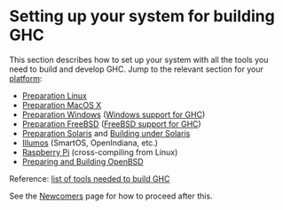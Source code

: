 # Setting up your system for building GHC

This section describes how to set up your system with all the tools you need to build and develop GHC. Jump to the relevant section for your [platform](/ghc/ghc/wikis/platforms):

- [Preparation Linux](building/preparation/linux)
- [Preparation MacOS X](building/preparation/mac-osx)
- [Preparation Windows](building/preparation/windows) ([Windows support for GHC](windows-ghc))
- [Preparation FreeBSD](building/preparation/free-bsd) ([FreeBSD support for GHC](free-bsd-ghc))
- [Preparation Solaris](building/preparation/solaris) and [Building under Solaris](building/solaris)
- [Illumos](building/preparation/illumos) (SmartOS, OpenIndiana, etc.)
- [Raspberry Pi](building/preparation/raspberry-pi) (cross-compiling from Linux)
- [Preparing and Building OpenBSD](building/preparation/open-bsd)

Reference: [list of tools needed to build GHC](building/preparation/tools)

See the [Newcomers](/ghc/ghc/wikis/contributing#newcomers-to-ghc) page for how to proceed after this.